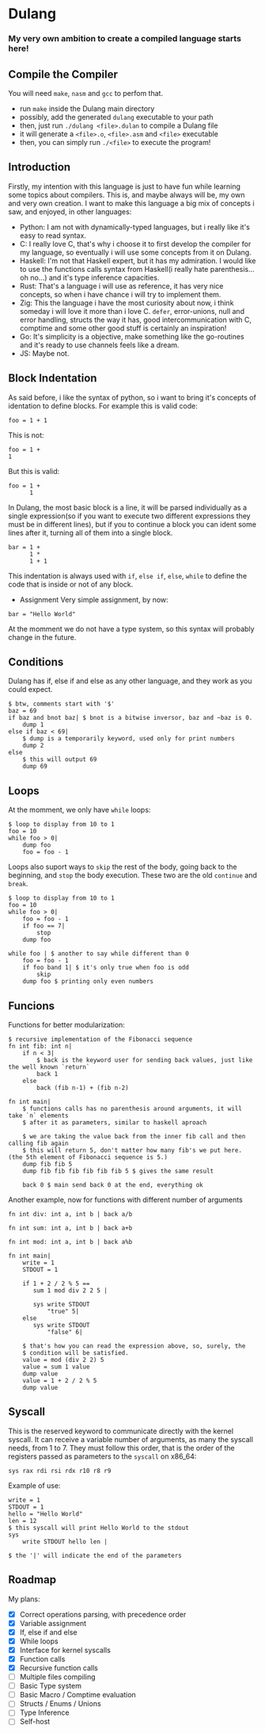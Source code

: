 # Dulang
### My very own ambition to create a compiled language starts here!

## Compile the Compiler

You will need `make`, `nasm` and `gcc` to perfom that.
- run `make` inside the Dulang main directory
- possibly, add the generated `dulang` executable to your path
- then, just run `./dulang <file>.dulan` to compile a Dulang file
- it will generate a `<file>.o`, `<file>.asm` and `<file>` executable
- then, you can simply run `./<file>` to execute the program!


## Introduction
Firstly, my intention with this language is just to have fun while learning some topics about compilers. This is, and maybe always will be, my own and very own creation.
I want to make this language a big mix of concepts i saw, and enjoyed, in other languages:

- Python: I am not with dynamically-typed languages, but i really like it's easy to read syntax.
- C: I really love C, that's why i choose it to first develop the compiler for my language, so eventually i will use some concepts from it on Dulang.
- Haskell: I'm not that Haskell expert, but it has my admiration. I would like to use the functions calls syntax from Haskell(i really hate parenthesis... oh no...) and it's type inference capacities.
- Rust: That's a language i will use as reference, it has very nice concepts, so when i have chance i will try to implement them.
- Zig: This the language i have the most curiosity about now, i think someday i will love it more than i love C. `defer`, error-unions, null and error handling, structs the way it has, good intercommunication with C, comptime and some other good stuff is certainly an inspiration!
- Go: It's simplicity is a objective, make something like the go-routines and it's ready to use channels feels like a dream.
- JS: Maybe not.

## Block Indentation

As said before, i like the syntax of python, so i want to bring it's concepts of identation to define blocks.
For example this is valid code: 
```
foo = 1 + 1 
```
This is not:
```
foo = 1 +
1 
```
But this is valid:
```
foo = 1 +
      1 
```

In Dulang, the most basic block is a line, it will be parsed individually as a single expression(so if you want to execute two different expressions they must be in different lines), but if you to continue a block you can ident some lines after it, turning all of them into a single block.
```
bar = 1 +
      1 *
      1 + 1
```

This indentation is always used with `if`, `else if`, `else`, `while` to define the code that is inside or not of any block.

- Assignment
Very simple assignment, by now:
```
bar = "Hello World"
```
At the momment we do not have a type system, so this syntax will probably change in the future.

## Conditions
Dulang has if, else if and else as any other language, and they work as you could expect.
```
$ btw, comments start with '$'
baz = 69
if baz and bnot baz| $ bnot is a bitwise inversor, baz and ~baz is 0.
    dump 1
else if baz < 69|
    $ dump is a temporarily keyword, used only for print numbers
    dump 2 
else
    $ this will output 69
    dump 69
```

## Loops
At the momment, we only have `while` loops:

```
$ loop to display from 10 to 1
foo = 10
while foo > 0|
    dump foo
    foo = foo - 1
```
Loops also suport ways to `skip` the rest of the body, going back to the beginning, and `stop` the body execution. These two are the old `continue` and `break`.
```
$ loop to display from 10 to 1
foo = 10
while foo > 0|
    foo = foo - 1
    if foo == 7|
        stop
    dump foo
    
while foo | $ another to say while different than 0
    foo = foo - 1
    if foo band 1| $ it's only true when foo is odd
        skip 
    dump foo $ printing only even numbers
```

## Funcions
Functions for better modularization:
```
$ recursive implementation of the Fibonacci sequence
fn int fib: int n|
    if n < 3|
        $ back is the keyword user for sending back values, just like the well known `return`
        back 1
    else
        back (fib n-1) + (fib n-2)

fn int main|
    $ functions calls has no parenthesis around arguments, it will take `n` elements
    $ after it as parameters, similar to haskell aproach
    
    $ we are taking the value back from the inner fib call and then calling fib again
    $ this will return 5, don't matter how many fib's we put here. (the 5th element of Fibonacci sequence is 5.)
    dump fib fib 5
    dump fib fib fib fib fib fib 5 $ gives the same result
    
    back 0 $ main send back 0 at the end, everything ok
```
Another example, now for functions with different number of arguments

```
fn int div: int a, int b | back a/b

fn int sum: int a, int b | back a+b

fn int mod: int a, int b | back a%b

fn int main|
    write = 1
    STDOUT = 1

    if 1 + 2 / 2 % 5 ==
       sum 1 mod div 2 2 5 |

       sys write STDOUT
           "true" 5|
    else
       sys write STDOUT
           "false" 6|

    $ that's how you can read the expression above, so, surely, the
    $ condition will be satisfied.
    value = mod (div 2 2) 5
    value = sum 1 value
    dump value
    value = 1 + 2 / 2 % 5
    dump value
```

## Syscall
This is the reserved keyword to communicate directly with the kernel syscall.
It can receive a variable number of arguments, as many the syscall needs, from 1 to 7.
They must follow this order, that is the order of the registers passed as parameters to the `syscall` on x86_64: 

```
sys rax rdi rsi rdx r10 r8 r9
```

Example of use:
```
write = 1
STDOUT = 1
hello = "Hello World"
len = 12
$ this syscall will print Hello World to the stdout
sys 
    write STDOUT hello len | 

$ the '|' will indicate the end of the parameters
```

## Roadmap
My plans:
- [X] Correct operations parsing, with precedence order
- [X] Variable assignment
- [X] If, else if and else
- [X] While loops
- [X] Interface for kernel syscalls
- [X] Function calls
- [X] Recursive function calls
- [ ] Multiple files compiling
- [ ] Basic Type system
- [ ] Basic Macro / Comptime evaluation
- [ ] Structs / Enums / Unions
- [ ] Type Inference
- [ ] Self-host
